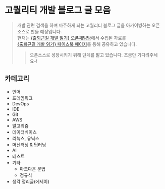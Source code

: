 # 고퀄리티 개발 블로그 글 모음
>개발 관련 검색을 하며 마주하게 되는 고퀄리티 블로그 글을 아카이빙하는 오픈소스로 만들 예정입니다.  
>현재는 [{출퇴근길 개발 읽기} 오픈채팅방](http://bit.ly/2QxBmW5)에서 수집된 자료를  
[{출퇴근길 개발 읽기} 페이스북 페이지](http://bit.ly/2zX6Zmo)를 통해 공유하고 있습니다.  
>>오픈소스로 성장시키기 위해 단계를 밞고 있습니다. 조금만 기다려주세요-!

## 카테고리
- 언어
- 프레임워크
- DevOps
- IDE
- Git
- AWS
- 알고리즘
- 데이터베이스
- 리눅스, 유닉스
- 머신러닝 & 딥러닝
- AI
- 테스트
- 기타
  - 마크다운 문법
  - 정규식
- 생각 정리글(에세이)

